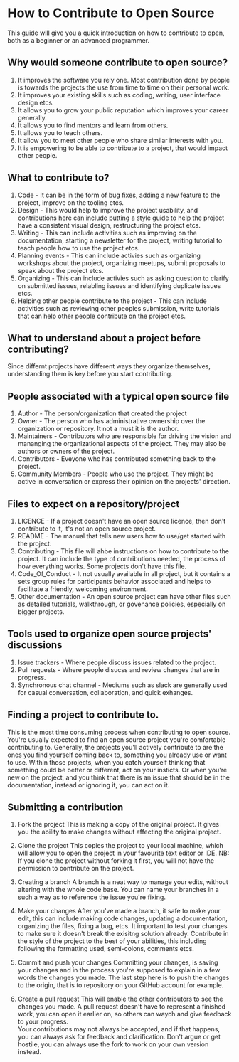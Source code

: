 # How to Contribute to Open Source

This guide will give you a quick introduction on how to contribute to open, both as a beginner or an advanced programmer.

## Why would someone contribute to open source?
1. It improves the software you rely one. Most contribution done by people is towards the projects the use from time to time on their personal work.
2. It improves your existing skills such as coding, writing, user interface design etcs. 
3. It allows you to grow your public reputation which improves your career generally.
4. It allows you to find mentors and learn from others. 
5. It allows you to teach others. 
6. It allow you to meet other people who share similar interests with you. 
7. It is empowering to be able to contribute to a project, that would impact other people. 

## What to contribute to?
1. Code - It can be in the form of bug fixes, adding a new feature to the project, improve on the tooling etcs. 
2. Design - This would help to improve the project usability, and contributions here can include putting a style guide to help the project have a consistent visual design, restructuring the project etcs. 
3. Writing - This can include activities such as improving on the documentation, starting a newsletter for the project, writing tutorial to teach people how to use the project etcs. 
4. Planning events - This can include activies such as organizing workshops about the project, organizing meetups, submit proposals to speak about the project etcs. 
5. Organizing - This can include activies such as asking question to clarify on submitted issues, relabling issues and identifying duplicate issues etcs.
6. Helping other people contribute to the project - This can include activities such as reviewing other peoples submission, write tutorials that can help other people contribute on the project etcs. 

## What to understand about a project before contributing?
Since differnt projects have different ways they organize themselves, understanding them is key before you start contributing.

## People associated with a typical open source file
1. Author - The person/organization that created the project 
2. Owner - The person who has administrative ownership over the organization or repository. It not a must it is the author.
3. Maintainers - Contributors who are responsible for driving the vision and mananging the organizational aspects of the project. They may also be authors or owners of the project.
4. Contributors - Eveyone who has contributed something back to the project. 
5. Community Members - People who use the project. They might be active in conversation or express their opinion on the projects' direction. 

## Files to expect on a repository/project 
1. LICENCE - If a project doesn't have an open source licence, then don't contribute to it, it's not an open source project. 
2. README - The manual that tells new users how to use/get started with the project.
3. Contributing - This file will ahbe instructions on how to contribute to the project. It can include the type of contributions needed, the process of how everything works. Some projects don't have this file.
4. Code_Of_Conduct - It not usually available in all project, but it contains a sets group rules for participants behavior associated and helps to facilitate a friendly, welcoming environment.
5. Other documentation - An open source project can have other files such as detailed tutorials, walkthrough, or govenance policies, especially on bigger projects. 

## Tools used to organize open source projects' discussions 
1. Issue trackers - Where people discuss issues related to the project.
2. Pull requests - Where people disucss and review changes that are in progress.  
4. Synchronous chat channel - Mediums such as slack are generally used for casual conversation, collaboration, and quick exhanges. 


## Finding a project to contribute to.
This is the most time consuming process when contributing to open source. You're usually expected to find an open source project you're comfortable contributing to. Generally, the projects you'll actively contribute to are the ones you find yourself coming back to, something you already use or want to use. Within those projects, when you catch yourself thinking that something could be better or different, act on your insticts. Or when you're new on the project, and you think that there is an issue that should be in the documentation, instead or ignoring it, you can act on it. 

## Submitting a contribution

1. Fork the project
This is making a copy of the original project. It gives you the ability to make changes without affecting the original project. 

2. Clone the project
This copies the project to your local machine, which will allow you to open the project in your favourite text editor or IDE. 
NB: If you clone the project without forking it first, you will not have the permission to contribute on the project.

3. Creating a branch
A branch is a neat way to manage your edits, without altering with the whole code base. You can name your branches in a such a way as to reference the issue you're fixing.

4. Make your changes
After you've made a branch, it safe to make your edit, this can include making code changes, updating a documentation, organizing the files, fixing a bug, etcs. It important to test your changes to make sure it doesn't break the exisitng solution already. Contribute in the style of the project to the best of your abilities, this including following the formatting used, semi-colons, comments etcs. 

5. Commit and push your changes
Committing your changes, is saving your changes and in the process you're supposed to explain in a few words the changes you made. The last step here is to push the changes to the origin, that is to repository on your GitHub account for example.

6. Create a pull request
This will enable the other contributors to see the changes you made. A pull request doesn't have to represent a finished work, you can open it earlier on, so others can waych and give feedback to your progress.  
Your contributions may not always be accepted, and if that happens, you can always ask for feedback and clarification. Don't argue or get hostile, you can always use the fork to work on your own version instead. 
